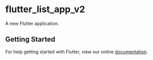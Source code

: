 # flutter_list_app_v2

A new Flutter application.

## Getting Started

For help getting started with Flutter, view our online
[documentation](https://flutter.io/).
